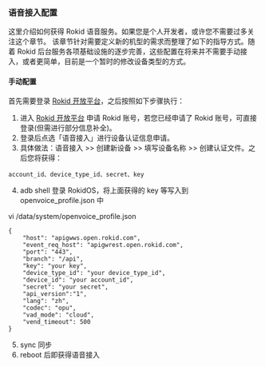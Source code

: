 ### 语音接入配置

这里介绍如何获得 Rokid 语音服务。如果您是个人开发者，或许您不需要过多关注这个章节。
该章节针对需要定义新的机型的需求而整理了如下的指导方式。随着 Rokid 后台服务各项基础设施的逐步完善，这些配置在将来并不需要手动接入，或者更简单，目前是一个暂时的修改设备类型的方式。

#### 手动配置

首先需要登录 [Rokid 开放平台](https://developer.rokid.com)，之后按照如下步骤执行：
1. 进入 [Rokid 开放平台](https://developer.rokid.com) 申请 Rokid 账号，若您已经申请了 Rokid 账号，可直接登录(但需进行部分信息补全)。
2. 登录后点选「语音接入」进行设备认证信息申请。
3. 具体做法：语音接入 >> 创建新设备 >> 填写设备名称 >> 创建认证文件。之后您将获得：

  ```
  account_id、device_type_id、secret、key
  
  ```
4. adb shell 登录 RokidOS，将上面获得的 key 等写入到 openvoice_profile.json 中

  vi /data/system/openvoice_profile.json 

  ```
  {
      "host": "apigwws.open.rokid.com",
      "event_req_host": "apigwrest.open.rokid.com",
      "port": "443",
      "branch": "/api",
      "key": "your key",
      "device_type_id": "your device_type_id",
      "device_id": "your account_id",
      "secret": "your secret",
      "api_version":"1",
      "lang": "zh",
      "codec": "opu",
      "vad_mode": "cloud",
      "vend_timeout": 500
  }	
  
  ```
5. sync 同步
6. reboot 后即获得语音接入


